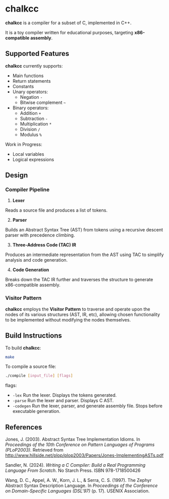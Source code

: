 # chalkcc

**chalkcc** is a compiler for a subset of C, implemented in C++.

It is a toy compiler written for educational purposes, targeting **x86-compatible assembly**.

## Supported Features

**chalkcc** currently supports: 
- Main functions
- Return statements
- Constants
- Unary operators:
    - Negation `-`
    - Bitwise complement `~`
- Binary operators:
    - Addition `+`
    - Subtraction `-`
    - Multiplication `*`
    - Division `/`
    - Modulus `%`

Work in Progress: 
- Local variables
- Logical expressions

## Design
### Compiler Pipeline
1. **Lexer**

Reads a source file and produces a list of tokens.

2. **Parser**

Builds an Abstract Syntax Tree (AST) from tokens using a recursive descent parser with precedence climbing.

3. **Three-Address Code (TAC) IR** 

Produces an intermediate representation from the AST using TAC to simplify analysis and code generation.

4. **Code Generation**

Breaks down the TAC IR further and traverses the structure to generate x86-compatible assembly.

### Visitor Pattern

**chalkcc** employs the **Visitor Pattern** to traverse and operate upon the nodes of its various structures (AST, IR, etc), allowing chosen functionality to be implemented without modifying the nodes themselves.

## Build Instructions

To build **chalkcc**:
```bash
make
```
To compile a source file:
```bash
./compile [input_file] [flags]
```
flags:
- `-lex`       Run the lexer. Displays the tokens generated.
- `-parse`     Run the lexer and parser. Displays C AST.
- `-codegen`   Run the lexer, parser, and generate assembly file. Stops before executable generation.

## References
Jones, J. (2003). Abstract Syntax Tree Implementation Idioms. In *Proceedings of the 10th Conference
    on Pattern Languages of Programs (PLoP2003)*. Retrieved from
    http://www.hillside.net/plop/plop2003/Papers/Jones-ImplementingASTs.pdf

Sandler, N. (2024). *Writing a C Compiler: Build a Real Programming Language From Scratch*. No Starch
    Press. ISBN 978-1718500426

Wang, D. C., Appel, A. W., Korn, J. L., & Serra, C. S. (1997). The Zephyr Abstract Syntax
    Description Language. In *Proceedings of the Conference on Domain-Specific Languages (DSL'97)*
    (p. 17). USENIX Association.
